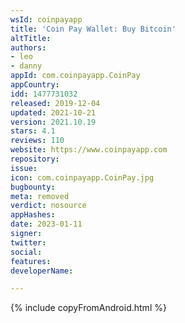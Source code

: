 ```yaml
---
wsId: coinpayapp
title: 'Coin Pay Wallet: Buy Bitcoin'
altTitle: 
authors:
- leo
- danny
appId: com.coinpayapp.CoinPay
appCountry: 
idd: 1477731032
released: 2019-12-04
updated: 2021-10-21
version: 2021.10.19
stars: 4.1
reviews: 110
website: https://www.coinpayapp.com
repository: 
issue: 
icon: com.coinpayapp.CoinPay.jpg
bugbounty: 
meta: removed
verdict: nosource
appHashes: 
date: 2023-01-11
signer: 
twitter: 
social: 
features: 
developerName: 

---
```


{% include copyFromAndroid.html %}
